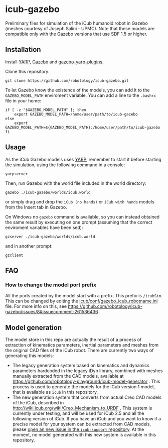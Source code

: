 icub-gazebo
===========

Preliminary files for simulation of the iCub humanoid robot in Gazebo (meshes courtesy of Joseph Salini - UPMC). Note that these models are compatible only with the Gazebo versions that use SDF 1.5 or higher. 

Installation
------------
Install [YARP](http://www.yarp.it/install.html), [Gazebo](http://gazebosim.org/tutorials?cat=install) and  [gazebo-yarp-plugins](https://github.com/robotology/gazebo-yarp-plugins).

Clone this repository:
```
git clone https://github.com/robotology/icub-gazebo.git
```
 
To let Gazebo know the existence of the models, you can add it to the `GAZEBO_MODEL_PATH` enviroment variable. You can add a line to the `.bashrc` file in your home:
```
if [ -z "$GAZEBO_MODEL_PATH" ]; then
    export GAZEBO_MODEL_PATH=/home/user/path/to/icub-gazebo
else
    export GAZEBO_MODEL_PATH=${GAZEBO_MODEL_PATH}:/home/user/path/to/icub-gazebo
fi
```

Usage
-----
As the iCub Gazebo models uses [YARP](http://yarp.it), remember to start it before starting the simulation, using the following command in a console:
```
yarpserver 
```

Then, run Gazebo with the world file included in the world directory:
```
gazebo ./icub-gazebo/worlds/icub.world
```
or simply drag and drop the `iCub (no hands)` or `iCub with hands` models from the Insert tab in Gazebo.

On Windows no `gazebo` command is available, so you can instead obtained the same result by executing on one prompt (assuming that the correct enviroment variables have been sed):
~~~
gzserver ./icub-gazebo/worlds/icub.world
~~~
and in another prompt:
~~~
gzclient
~~~


FAQ
------

### How to change the model port prefix 
All the ports created by the model start with a prefix. 
This prefix is `/icubSim`. This can be changed by editing the [icub/conf/gazebo_icub_robotname.ini](icub/conf/gazebo_icub_robotname.ini) file. For more info on this, see https://github.com/robotology/icub-gazebo/issues/8#issuecomment-261536436 .


Model generation
----------------
The model store in this repo are actually the result of a process of extraction of kinematics parameters, inertial parameters and meshes from the original CAD files of the iCub robot. There are currently two ways of generating this models: 

* The legacy generation system based on kinematics and dynamics parameters hardcoded in the legacy iDyn library, combined with meshes manually extracted from the CAD models, available at https://github.com/robotology-playground/icub-model-generator . This process is used to generate the models for the iCub version 1 model, that is available as `icub` in this repository.
* The new generation system that converts from actual Creo CAD models of the iCub, described in http://wiki.icub.org/wiki/Creo_Mechanism_to_URDF . This system is currently under testing, and will be used for iCub 2.5 and all the following version of iCub. If you have an iCub and you want to know if a precise model for your system can be extracted from CAD models, please [open an new issue in the `icub-support` repository](https://github.com/robotology/icub-support/issues/new). At the moment, no model generated with this new system is available in this repository. 
